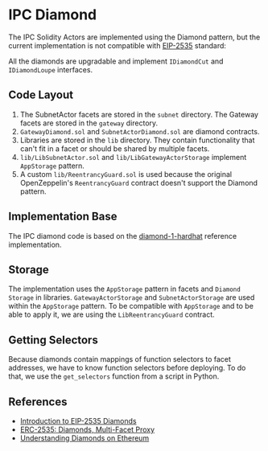 # IPC Diamond

The IPC Solidity Actors are implemented using the Diamond pattern, but the current implementation
is not compatible with [EIP-2535](https://eips.ethereum.org/EIPS/eip-2535) standard:

All the diamonds are upgradable and implement `IDiamondCut` and `IDiamondLoupe` interfaces.

## Code Layout

1. The SubnetActor facets are stored in the `subnet` directory. The Gateway facets are stored in the `gateway` directory.
2. `GatewayDiamond.sol` and `SubnetActorDiamond.sol` are diamond contracts.
3. Libraries are stored in the `lib` directory. They contain functionality that can't fit in a facet or should be shared by multiple facets.
4. `lib/LibSubnetActor.sol` and `lib/LibGatewayActorStorage` implement `AppStorage` pattern.
5. A custom `lib/ReentrancyGuard.sol` is used because the original OpenZeppelin's `ReentrancyGuard` contract doesn't support the Diamond pattern.

## Implementation Base

The IPC diamond code is based on the [diamond-1-hardhat](https://github.com/mudgen/diamond-1-hardhat/tree/main/contracts) reference implementation.

## Storage

The implementation uses the `AppStorage` pattern in facets and `Diamond Storage` in libraries.
`GatewayActorStorage` and `SubnetActorStorage` are used within the `AppStorage` pattern.
To be compatible with `AppStorage` and to be able to apply it, we are using the `LibReentrancyGuard` contract.

## Getting Selectors

Because diamonds contain mappings of function selectors to facet addresses, we have to know function selectors before deploying.
To do that, we use the `get_selectors` function from a script in Python.

## References

-   [Introduction to EIP-2535 Diamonds](https://eip2535diamonds.substack.com/p/introduction-to-the-diamond-standard)
-   [ERC-2535: Diamonds, Multi-Facet Proxy](https://eips.ethereum.org/EIPS/eip-2535#facets-state-variables-and-diamond-storage)
-   [Understanding Diamonds on Ethereum](https://dev.to/mudgen/understanding-diamonds-on-ethereum-1fb)
